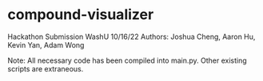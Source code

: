# compound-visualizer
Hackathon Submission WashU 10/16/22
Authors: Joshua Cheng, Aaron Hu, Kevin Yan, Adam Wong

Note: All necessary code has been compiled into main.py. Other existing scripts are extraneous.
